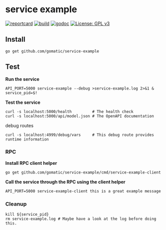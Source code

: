 # service example

[![reportcard](https://goreportcard.com/badge/github.com/gomatic/service-example)](https://goreportcard.com/report/github.com/gomatic/service-example)
[![build](https://travis-ci.org/gomatic/service-example.svg?branch=master)](https://travis-ci.org/gomatic/service-example)
[![godoc](https://godoc.org/github.com/gomatic/service-example?status.svg)](https://godoc.org/github.com/gomatic/service-example)
[![License: GPL v3](https://img.shields.io/badge/License-GPL%20v3-blue.svg)](http://www.gnu.org/licenses/gpl-3.0)

## Install

    go get github.com/gomatic/service-example
    
## Test

**Run the service**
    
    API_PORT=5000 service-example --debug >service-example.log 2>&1 & service_pid=$!

**Test the service**

    curl -s localhost:5000/health         # The health check
    curl -s localhost:5000/api/model.json # The OpenAPI documentation

debug routes

    curl -s localhost:4999/debug/vars     # This debug route provides runtime information

### RPC

**Install RPC client helper**

    go get github.com/gomatic/service-example/cmd/service-example-client

**Call the service through the RPC using the client helper**

    API_PORT=5000 service-example-client this is a great example message

### Cleanup

    kill ${service_pid}
    rm service-example.log # Maybe have a look at the log before doing this.
